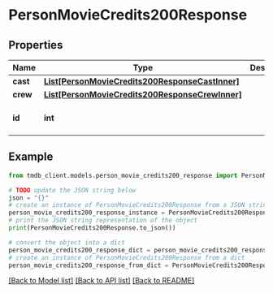 # PersonMovieCredits200Response


## Properties

Name | Type | Description | Notes
------------ | ------------- | ------------- | -------------
**cast** | [**List[PersonMovieCredits200ResponseCastInner]**](PersonMovieCredits200ResponseCastInner.md) |  | [optional] 
**crew** | [**List[PersonMovieCredits200ResponseCrewInner]**](PersonMovieCredits200ResponseCrewInner.md) |  | [optional] 
**id** | **int** |  | [optional] [default to 0]

## Example

```python
from tmdb_client.models.person_movie_credits200_response import PersonMovieCredits200Response

# TODO update the JSON string below
json = "{}"
# create an instance of PersonMovieCredits200Response from a JSON string
person_movie_credits200_response_instance = PersonMovieCredits200Response.from_json(json)
# print the JSON string representation of the object
print(PersonMovieCredits200Response.to_json())

# convert the object into a dict
person_movie_credits200_response_dict = person_movie_credits200_response_instance.to_dict()
# create an instance of PersonMovieCredits200Response from a dict
person_movie_credits200_response_from_dict = PersonMovieCredits200Response.from_dict(person_movie_credits200_response_dict)
```
[[Back to Model list]](../README.md#documentation-for-models) [[Back to API list]](../README.md#documentation-for-api-endpoints) [[Back to README]](../README.md)


